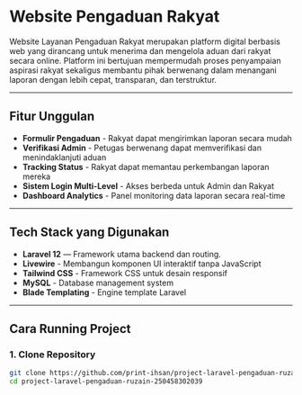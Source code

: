 #  Website Pengaduan Rakyat

Website Layanan Pengaduan Rakyat merupakan platform digital berbasis web yang dirancang untuk menerima dan mengelola aduan dari rakyat secara online.
Platform ini bertujuan mempermudah proses penyampaian aspirasi rakyat sekaligus membantu pihak berwenang dalam menangani laporan dengan lebih cepat, transparan, dan terstruktur.



---

##  Fitur Unggulan
-  **Formulir Pengaduan** - Rakyat dapat mengirimkan laporan secara mudah
-  **Verifikasi Admin** - Petugas berwenang dapat memverifikasi dan menindaklanjuti aduan  
-  **Tracking Status** - Rakyat dapat memantau perkembangan laporan mereka  
-  **Sistem Login Multi-Level** - Akses berbeda untuk Admin dan Rakyat  
-  **Dashboard Analytics** - Panel monitoring data laporan secara real-time

---

##  Tech Stack yang Digunakan
- **Laravel 12** — Framework utama backend dan routing.  
- **Livewire** - Membangun komponen UI interaktif tanpa JavaScript 
- **Tailwind CSS** - Framework CSS untuk desain responsif
- **MySQL** - Database management system
- **Blade Templating** - Engine template Laravel  

---

##  Cara Running Project

### 1. Clone Repository
```bash
git clone https://github.com/print-ihsan/project-laravel-pengaduan-ruzain-250458302039.git
cd project-laravel-pengaduan-ruzain-250458302039
